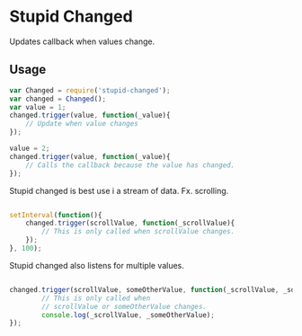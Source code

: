# Stupid Changed
Updates callback when values change.

## Usage

```js
var Changed = require('stupid-changed');
var changed = Changed();
var value = 1;
changed.trigger(value, function(_value){
	// Update when value changes
});

value = 2;
changed.trigger(value, function(_value){
	// Calls the callback because the value has changed.
});
```

Stupid changed is best use i a stream of data. Fx. scrolling.

```js

setInterval(function(){
	changed.trigger(scrollValue, function(_scrollValue){
		// This is only called when scrollValue changes.
	});
}, 100);

```

Stupid changed also listens for multiple values.

```js

changed.trigger(scrollValue, someOtherValue, function(_scrollValue, _someOtherValue){
		// This is only called when 
		// scrollValue or someOtherValue changes.
		console.log(_scrollValue, _someOtherValue);
});

```